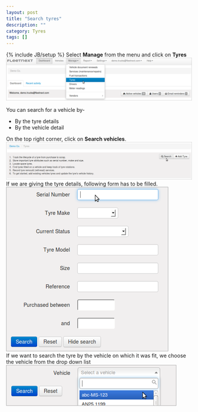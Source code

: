 ```yaml
---
layout: post
title: "Search tyres"
description: ""
category: Tyres
tags: []
---
```

{% include JB/setup %}
Select **Manage** from the menu and click on **Tyres**  
![Selecting 'tyres'](/assets/images/tb/tyres.png)  

You can search for a vehicle by-
* By the tyre details
* By the vehicle detail

On the top right corner, click on **Search vehicles**.  
![Selecting 'tyres'](/assets/images/tb/searchtyre_01.png)  
If we are giving the tyre details, following form has to be filled.  
![Selecting 'tyres'](/assets/images/tb/searchtyre_02.png)  
If we want to search the tyre by the vehicle on which it was fit, we choose the vehicle from the drop down list  
![Selecting 'tyres'](/assets/images/tb/searchtyre_03.png)  
 

